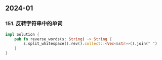 ## 2024-01

### 151. 反转字符串中的单词
```Rust
impl Solution {
    pub fn reverse_words(s: String) -> String {
        s.split_whitespace().rev().collect::<Vec<&str>>().join(" ")
    }
}
```
